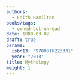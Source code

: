 ```yaml
---
authors:
  - Edith Hamilton
books/tags:
  - owned-but-unread
date: 1800-03-02
draft: true
params:
  isbn13: "9780316223331"
  year: "2013"
title: Mythology
weight: 1
---
```


<!--more-->
